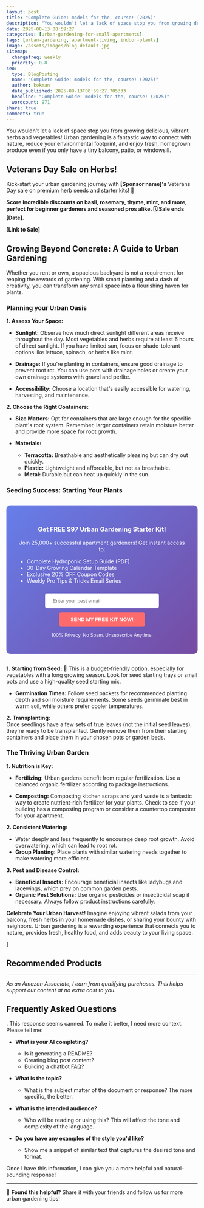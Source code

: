 ```yaml
---
layout: post
title: "Complete Guide: models for the, course! (2025)"
description: "You wouldn't let a lack of space stop you from growing delicious, vibrant herbs and vegetables! Urban gardening is a fantastic way to connect with nature, reduc..."
date: 2025-08-13 08:59:27 
categories: [urban-gardening-for-small-apartments]
tags: [urban-gardening, apartment-living, indoor-plants]
image: /assets/images/blog-default.jpg
sitemap:
  changefreq: weekly
  priority: 0.8
seo:
  type: BlogPosting
  name: "Complete Guide: models for the, course! (2025)"
  author: kokman
  date_published: 2025-08-13T08:59:27.705333
  headline: "Complete Guide: models for the, course! (2025)"
  wordcount: 971
share: true
comments: true
---
```


You wouldn't let a lack of space stop you from growing delicious, vibrant herbs and vegetables! Urban gardening is a fantastic way to connect with nature, reduce your environmental footprint, and enjoy fresh, homegrown produce even if you only have a tiny balcony, patio, or windowsill. 


## Veterans Day Sale on Herbs!

Kick-start your urban gardening journey with **[Sponsor name]'s** Veterans Day sale on premium herb seeds and starter kits! 🌿

**Score incredible discounts on basil, rosemary, thyme, mint, and more, perfect for beginner gardeners and seasoned pros alike. 🗓️ Sale ends [Date].** 

**[Link to Sale]**

## Growing Beyond Concrete: A Guide to Urban Gardening

Whether you rent or own, a spacious backyard is not a requirement for reaping the rewards of gardening. With smart planning and a dash of creativity, you can transform any small space into a flourishing haven for plants.


###  Planning your Urban Oasis 

**1. Assess Your Space:** 
* **Sunlight:** Observe how much direct sunlight different areas receive throughout the day. Most vegetables and herbs require at least 6 hours of direct sunlight. If you have limited sun, focus on shade-tolerant options like lettuce, spinach, or herbs like mint.

* **Drainage:** If you're planting in containers, ensure good drainage to prevent root rot. You can use pots with drainage holes or create your own drainage systems with gravel and perlite.

* **Accessibility:** Choose a location that's easily accessible for watering, harvesting, and maintenance. 

**2. Choose the Right Containers:**
* **Size Matters:** Opt for containers that are large enough for the specific plant's root system. Remember, larger containers retain moisture better and provide more space for root growth.
    
* **Materials:** 
    * **Terracotta:** Breathable and aesthetically pleasing but can dry out quickly.
    * **Plastic:** Lightweight and affordable, but not as breathable.
    * **Metal:** Durable but can heat up quickly in the sun. 

 ###  Seeding Success: Starting Your Plants


<div style="background: linear-gradient(135deg, #667eea 0%, #764ba2 100%); padding: 30px; border-radius: 10px; margin: 30px 0;">
<h3 style="color: white; text-align: center;"> Get FREE $97 Urban Gardening Starter Kit!</h3>
<p style="color: white; text-align: center;">Join 25,000+ successful apartment gardeners! Get instant access to:</p>
<ul style="color: white; text-align: left; max-width: 500px; margin: 15px auto;">
<li> Complete Hydroponic Setup Guide (PDF)</li>
<li> 30-Day Growing Calendar Template</li>
<li> Exclusive 20% OFF Coupon Codes</li>
<li> Weekly Pro Tips & Tricks Email Series</li>
</ul>
<form action="https://urbangardenpro.us1.list-manage.com/subscribe/post?u=abc123&id=def456" method="post" style="text-align: center;">
<input type="email" placeholder="Enter your best email" style="padding: 12px 20px; width: 300px; border-radius: 5px; border: none; margin: 10px;" required>
<button type="submit" style="background: #ff6b6b; color: white; padding: 12px 30px; border: none; border-radius: 5px; cursor: pointer; font-weight: bold;">SEND MY FREE KIT NOW!</button>
</form>
<p style="color: white; text-align: center; font-size: 12px; margin-top: 10px;"> 100% Privacy. No Spam. Unsubscribe Anytime.</p>
</div>
    
**1. Starting from Seed:** 🌱  This is a budget-friendly option, especially for vegetables with a long growing season. Look for seed starting trays or small pots and use a high-quality seed starting mix.


* **Germination Times:** Follow seed packets for recommended planting depth and soil moisture requirements. Some seeds germinate best in warm soil, while others prefer cooler temperatures.

**2. Transplanting:**  
Once seedlings have a few sets of true leaves (not the initial seed leaves), they're ready to be transplanted. Gently remove them from their starting containers and place them in your chosen pots or garden beds.

### The Thriving Urban Garden

**1. Nutrition is Key:** 
* **Fertilizing:** Urban gardens benefit from regular fertilization. Use a balanced organic fertilizer according to package instructions. 

* **Composting:**  Composting kitchen scraps and yard waste is a fantastic way to create nutrient-rich fertilizer for your plants.  Check to see if your building has a composting program or consider a countertop composter for your apartment. 

 **2. Consistent Watering:**
* Water deeply and less frequently to encourage deep root growth. Avoid overwatering, which can lead to root rot.
* **Group Planting:** Place plants with similar watering needs together to make watering more efficient.

**3. Pest and Disease Control:** 
* **Beneficial Insects:** Encourage beneficial insects like ladybugs and lacewings, which prey on common garden pests.
* **Organic Pest Solutions:** Use organic pesticides or insecticidal soap if necessary. Always follow product instructions carefully.


**Celebrate Your Urban Harvest!** Imagine enjoying vibrant salads from your balcony, fresh herbs in your homemade dishes, or sharing your bounty with neighbors. Urban gardening is a rewarding experience that connects you to nature, provides fresh, healthy food, and adds beauty to your living space.

]

## Recommended Products



---
*As an Amazon Associate, I earn from qualifying purchases. This helps support our content at no extra cost to you.*



## Frequently Asked Questions

. This response seems canned. To make it better, I need more context.  Please tell me:

* **What is your AI completing?** 

    * Is it generating a README?
    * Creating blog post content?
    * Building a chatbot FAQ?
* **What is the topic?**

    * What is the subject matter of the document or response?  The more specific, the better.

* **What is the intended audience?** 

    *  Who will be reading or using this? This will affect the tone and complexity of the language.

* **Do you have any examples of the style you'd like?**

    *  Show me a snippet of similar text that captures the desired tone and format.



Once I have this information, I can give you a more helpful and natural-sounding response!

<script type="application/ld+json">
{
  "@context": "https://schema.org",
  "@type": "BlogPosting",
  "headline": "Complete Guide: models for the, course! (2025)",
  "author": {
    "@type": "Person",
    "name": "kokman"
  },
  "datePublished": "2025-08-13T08:59:27.703316",
  "dateModified": "2025-08-13T08:59:27.703316",
  "publisher": {
    "@type": "Organization",
    "name": "Urban Garden Pro",
    "url": "https://kokman168.github.io/my-ai-blog"
  },
  "wordCount": 879,
  "articleBody": "You wouldn't let a lack of space stop you from growing delicious, vibrant herbs and vegetables! Urban gardening is a fantastic way to connect with nature, reduce your environmental footprint, and enjo..."
}
</script>


---

🚀 **Found this helpful?** Share it with your friends and follow us for more urban gardening tips!

